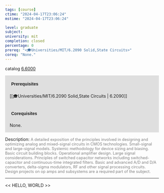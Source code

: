```yaml
---
tags: [course]
ctime: "2024-04-17T23:06:24"
mstime: "2024-04-17T23:06:24"

level: graduate
subject: 
university: mit
completion: closed
percentage: 0
prereq: "<🎓Universities/MIT/6.2090 Solid,State Circuits>"
coreq: "None."
---
```


catalog [6.6000](http://student.mit.edu/catalog/m6b.html#6.6000)

<span style="display: block; padding: 15px; background-color: rgb(100, 100, 100, 0.2);"><font id="m_prereq3354_0" style="display: block; font-family: Arial, sans-serif; font-weight: bold; padding: 5px">Prerequisites</font><br><span id="prereq3354_0">[[🎓Universities/MIT/6.2090 Solid,State Circuits | 6.2090]]</span></span>
<span style="display: block; padding: 15px; background-color: rgb(100, 100, 100, 0.2);"><font id="m_coreq3354_0" style="display: block; font-family: Arial, sans-serif; font-weight: bold; padding: 5px">Corequisites</font><br><span id="coreq3354_0">None.</span></span>

<font style="">Description:</font>
<font style="color: grey; font-size: 0.8rem;">A detailed exposition of the principles involved in designing and optimizing analog and mixed-signal circuits in CMOS technologies. Small-signal and large-signal models. Systemic methodology for device sizing and biasing. Basic circuit building blocks. Operational amplifier design. Large signal considerations. Principles of switched capacitor networks including switched-capacitor and continuous-time integrated filters. Basic and advanced A/D and D/A converters, delta-sigma modulators, RF and other signal processing circuits. Design projects on op amps and subsystems are a required part of the subject.</font>



---

<< HELLO, WORLD >>
